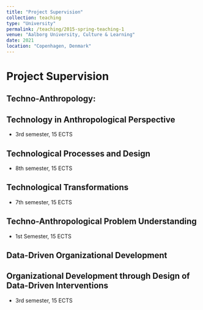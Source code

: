 ```yaml
---
title: "Project Supervision"
collection: teaching
type: "University"
permalink: /teaching/2015-spring-teaching-1
venue: "Aalborg University, Culture & Learning"
date: 2021
location: "Copenhagen, Denmark"
---
```


Project Supervision
======

Techno-Anthropology:
------

Technology in Anthropological Perspective
------
* 3rd semester, 15 ECTS

Technological Processes and Design
------
* 8th semester, 15 ECTS

Technological Transformations
------
* 7th semester, 15 ECTS

Techno-Anthropological Problem Understanding
------
* 1st Semester, 15 ECTS

Data-Driven Organizational Development
------

Organizational Development through Design of Data-Driven Interventions
------
* 3rd semester, 15 ECTS
